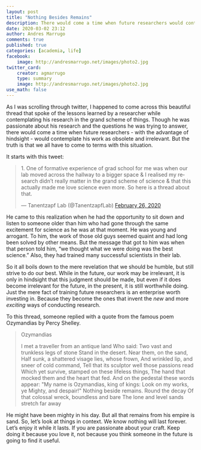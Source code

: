 ```yaml
---
layout: post
title: "Nothing Besides Remains"
description: There would come a time when future researchers would contemplate his work as obsolete and irrelevant.
date: 2020-03-02 23:12
author: Andres Marrugo
comments: true
published: true
categories: [academia, life]
facebook:
    image: http://andresmarrugo.net/images/photo2.jpg
twitter_card:
    creator: agmarrugo
    type: summary
    image: http://andresmarrugo.net/images/photo2.jpg
use_math: false
---
```


As I was scrolling through twitter, I happened to come across this beautiful thread that spoke of the lessons learned by a researcher while contemplating his research in the grand scheme of things. Though he was passionate about his research and the questions he was trying to answer, there would come a time when future researchers - with the advantage of hindsight - would contemplate his work as obsolete and irrelevant. But the truth is that we all have to come to terms with this situation. 


It starts with this tweet:

<blockquote class="twitter-tweet"><p lang="en" dir="ltr">1. One of formative experience of grad school for me was when our lab moved across the hallway to a bigger space &amp; I realised my research didn’t really matter in the grand scheme of science &amp; that this actually made me love science even more. So here is a thread about that.</p>&mdash; Tanentzapf Lab (@TanentzapfLab) <a href="https://twitter.com/TanentzapfLab/status/1232732701687287808?ref_src=twsrc%5Etfw">February 26, 2020</a></blockquote> <script async src="https://platform.twitter.com/widgets.js" charset="utf-8"></script>

He came to this realization when he had the opportunity to sit down and listen to someone older than him who had gone through the same excitement for science as he was at that moment. He was young and arrogant. To him, the work of those old guys seemed quaint and had long been solved by other means. But the message that got to him was when that person told him, “we thought what we were doing was the best science.” Also, they had trained many successful scientists in their lab. 

So it all boils down to the mere revelation that we should be humble, but still strive to do our best. While in the future, our work may be irrelevant, it is only in hindsight that this judgment should be made, but even if it does become irrelevant for the future, in the present, it is still worthwhile doing. Just the mere fact of training future researchers is an enterprise worth investing in. Because they become the ones that invent the *new* and more *exciting* ways of conducting research. 

To this thread, someone replied with a quote from the famous poem Ozymandias by Percy Shelley.

> Ozymandias
>
> I met a traveller from an antique land
> Who said: Two vast and trunkless legs of stone
> Stand in the desert. Near them, on the sand,
> Half sunk, a shattered visage lies, whose frown,
> And wrinkled lip, and sneer of cold command,
> Tell that its sculptor well those passions read
> Which yet survive, stamped on these lifeless things,
> The hand that mocked them and the heart that fed.
> And on the pedestal these words appear:
> "My name is Ozymandias, king of kings:
> Look on my works, ye Mighty, and despair!"
> Nothing beside remains. Round the decay
> Of that colossal wreck, boundless and bare
> The lone and level sands stretch far away

He might have been mighty in his day. But all that remains from his empire is sand. So, let’s look at things in context. We know nothing will last forever. Let’s enjoy it while it lasts. If you are passionate about your craft. Keep doing it because you love it, not because you think someone in the future is going to find it useful. 
